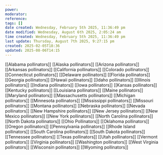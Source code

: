 ```yaml
---
power: 
moderator: 
reference: 
tags: []
date created: Wednesday, February 5th 2025, 11:36:49 pm
date modified: Wednesday, August 6th 2025, 2:05:24 am
time created: Wednesday, February 5th 2025, 11:36:49 pm
last update: Thursday, August 7th 2025, 9:27:15 pm
created: 2025-02-05T18:36
updated: 2025-08-06T14:15
---
```

[[Alabama pollinators]]
[[Alaska pollinators]]
[[Arizona pollinators]]
[[Arkansas pollinators]]
[[California pollinators]]
[[Colorado pollinators]]
[[Connecticut pollinators]]
[[Delaware pollinators]]
[[Florida pollinators]]
[[Georgia pollinators]]
[[Hawaii pollinators]]
[[Idaho pollinators]]
[[Illinois pollinators]]
[[Indiana pollinators]]
[[Iowa pollinators]]
[[Kansas pollinators]]
[[Kentucky pollinators]]
[[Louisiana pollinators]]
[[Maine pollinators]]
[[Maryland pollinators]]
[[Massachusetts pollinators]]
[[Michigan pollinators]]
[[Minnesota pollinators]]
[[Mississippi pollinators]]
[[Missouri pollinators]]
[[Montana pollinators]]
[[Nebraska pollinators]]
[[Nevada pollinators]]
[[New Hampshire pollinators]]
[[New Jersey pollinators]]
[[New Mexico pollinators]]
[[New York pollinators]]
[[North Carolina pollinators]]
[[North Dakota pollinators]]
[[Ohio Pollinators]]
[[Oklahoma pollinators]]
[[Oregon pollinators]]
[[Pennsylvania pollinators]]
[[Rhode Island pollinators]]
[[South Carolina pollinators]]
[[South Dakota pollinators]]
[[Tennessee pollinators]]
[[Texas pollinators]]
[[Utah pollinators]]
[[Vermont pollinators]]
[[Virginia pollinators]]
[[Washington pollinators]]
[[West Virginia pollinators]]
[[Wisconsin pollinators]]
[[Wyoming pollinators]]